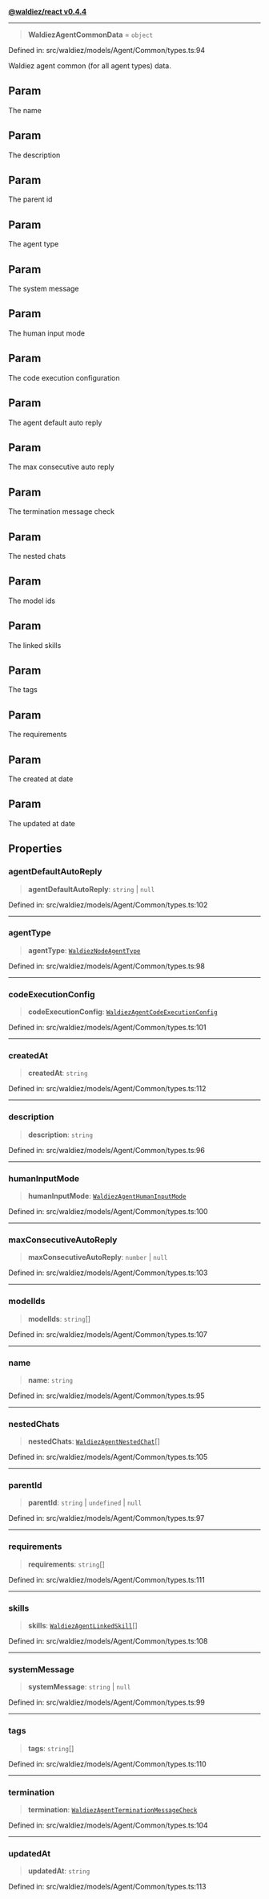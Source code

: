 [**@waldiez/react v0.4.4**](../../README.md)

***

> **WaldiezAgentCommonData** = `object`

Defined in: src/waldiez/models/Agent/Common/types.ts:94

Waldiez agent common (for all agent types) data.

## Param

The name

## Param

The description

## Param

The parent id

## Param

The agent type

## Param

The system message

## Param

The human input mode

## Param

The code execution configuration

## Param

The agent default auto reply

## Param

The max consecutive auto reply

## Param

The termination message check

## Param

The nested chats

## Param

The model ids

## Param

The linked skills

## Param

The tags

## Param

The requirements

## Param

The created at date

## Param

The updated at date

## Properties

### agentDefaultAutoReply

> **agentDefaultAutoReply**: `string` \| `null`

Defined in: src/waldiez/models/Agent/Common/types.ts:102

***

### agentType

> **agentType**: [`WaldiezNodeAgentType`](WaldiezNodeAgentType.md)

Defined in: src/waldiez/models/Agent/Common/types.ts:98

***

### codeExecutionConfig

> **codeExecutionConfig**: [`WaldiezAgentCodeExecutionConfig`](WaldiezAgentCodeExecutionConfig.md)

Defined in: src/waldiez/models/Agent/Common/types.ts:101

***

### createdAt

> **createdAt**: `string`

Defined in: src/waldiez/models/Agent/Common/types.ts:112

***

### description

> **description**: `string`

Defined in: src/waldiez/models/Agent/Common/types.ts:96

***

### humanInputMode

> **humanInputMode**: [`WaldiezAgentHumanInputMode`](WaldiezAgentHumanInputMode.md)

Defined in: src/waldiez/models/Agent/Common/types.ts:100

***

### maxConsecutiveAutoReply

> **maxConsecutiveAutoReply**: `number` \| `null`

Defined in: src/waldiez/models/Agent/Common/types.ts:103

***

### modelIds

> **modelIds**: `string`[]

Defined in: src/waldiez/models/Agent/Common/types.ts:107

***

### name

> **name**: `string`

Defined in: src/waldiez/models/Agent/Common/types.ts:95

***

### nestedChats

> **nestedChats**: [`WaldiezAgentNestedChat`](WaldiezAgentNestedChat.md)[]

Defined in: src/waldiez/models/Agent/Common/types.ts:105

***

### parentId

> **parentId**: `string` \| `undefined` \| `null`

Defined in: src/waldiez/models/Agent/Common/types.ts:97

***

### requirements

> **requirements**: `string`[]

Defined in: src/waldiez/models/Agent/Common/types.ts:111

***

### skills

> **skills**: [`WaldiezAgentLinkedSkill`](WaldiezAgentLinkedSkill.md)[]

Defined in: src/waldiez/models/Agent/Common/types.ts:108

***

### systemMessage

> **systemMessage**: `string` \| `null`

Defined in: src/waldiez/models/Agent/Common/types.ts:99

***

### tags

> **tags**: `string`[]

Defined in: src/waldiez/models/Agent/Common/types.ts:110

***

### termination

> **termination**: [`WaldiezAgentTerminationMessageCheck`](WaldiezAgentTerminationMessageCheck.md)

Defined in: src/waldiez/models/Agent/Common/types.ts:104

***

### updatedAt

> **updatedAt**: `string`

Defined in: src/waldiez/models/Agent/Common/types.ts:113
